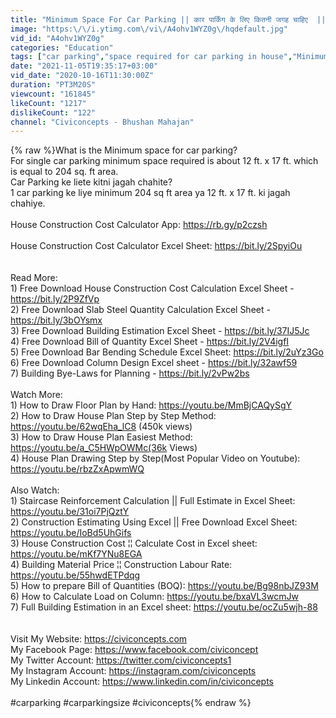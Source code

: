 ```yaml
---
title: "Minimum Space For Car Parking || कार पार्किंग के लिए कितनी जगह चाहिए  || Car Parking Area"
image: "https:\/\/i.ytimg.com\/vi\/A4ohv1WYZ0g\/hqdefault.jpg"
vid_id: "A4ohv1WYZ0g"
categories: "Education"
tags: ["car parking","space required for car parking in house","Minimum Space For Car Parking"]
date: "2021-11-05T19:35:17+03:00"
vid_date: "2020-10-16T11:30:00Z"
duration: "PT3M20S"
viewcount: "161845"
likeCount: "1217"
dislikeCount: "122"
channel: "Civiconcepts - Bhushan Mahajan"
---
```

{% raw %}What is the Minimum space for car parking?<br />For single car parking minimum space required is about 12 ft. x 17 ft. which is equal to 204 sq. ft area.<br />Car Parking ke liete kitni jagah chahite?<br />1 car parking ke liye minimum 204 sq ft area ya 12 ft. x 17 ft. ki jagah chahiye.<br /><br />House Construction Cost Calculator App: <a rel="nofollow" target="blank" href="https://rb.gy/p2czsh">https://rb.gy/p2czsh</a><br /><br />House Construction Cost Calculator Excel Sheet: <a rel="nofollow" target="blank" href="https://bit.ly/2SpyiOu">https://bit.ly/2SpyiOu</a><br /><br /><br />Read More: <br />1) Free Download House Construction Cost Calculation Excel Sheet - <a rel="nofollow" target="blank" href="https://bit.ly/2P9ZfVp">https://bit.ly/2P9ZfVp</a><br />2)  Free Download Slab Steel Quantity Calculation Excel Sheet - <a rel="nofollow" target="blank" href="https://bit.ly/3bOYsmx">https://bit.ly/3bOYsmx</a><br />3) Free Download Building Estimation Excel Sheet - <a rel="nofollow" target="blank" href="https://bit.ly/37IJ5Jc">https://bit.ly/37IJ5Jc</a><br />4) Free Download Bill of Quantity Excel Sheet - <a rel="nofollow" target="blank" href="https://bit.ly/2V4igfI">https://bit.ly/2V4igfI</a><br />5) Free Download Bar Bending Schedule Excel Sheet: <a rel="nofollow" target="blank" href="https://bit.ly/2uYz3Go">https://bit.ly/2uYz3Go</a><br />6) Free Download Column Design Excel sheet - <a rel="nofollow" target="blank" href="https://bit.ly/32awf59">https://bit.ly/32awf59</a><br />7) Building Bye-Laws for Planning - <a rel="nofollow" target="blank" href="https://bit.ly/2vPw2bs">https://bit.ly/2vPw2bs</a><br /><br />Watch More: <br />1) How to Draw Floor Plan by Hand: <a rel="nofollow" target="blank" href="https://youtu.be/MmBjCAQySgY">https://youtu.be/MmBjCAQySgY</a><br />2) How to Draw House Plan Step by Step Method: <a rel="nofollow" target="blank" href="https://youtu.be/62wqEha_lC8">https://youtu.be/62wqEha_lC8</a> (450k views)<br />3) How to Draw House Plan Easiest Method: <a rel="nofollow" target="blank" href="https://youtu.be/a_C5HWpOWMc(36k">https://youtu.be/a_C5HWpOWMc(36k</a> Views)<br />4) House Plan Drawing Step by Step(Most Popular Video on Youtube): <a rel="nofollow" target="blank" href="https://youtu.be/rbzZxApwmWQ">https://youtu.be/rbzZxApwmWQ</a><br /><br />Also Watch:<br />1) Staircase Reinforcement Calculation || Full Estimate in Excel Sheet: <a rel="nofollow" target="blank" href="https://youtu.be/31oi7PjQztY">https://youtu.be/31oi7PjQztY</a><br />2) Construction Estimating Using Excel || Free Download Excel Sheet: <a rel="nofollow" target="blank" href="https://youtu.be/IoBd5UhGifs">https://youtu.be/IoBd5UhGifs</a><br />3) House Construction Cost ¦¦ Calculate Cost in Excel sheet: <a rel="nofollow" target="blank" href="https://youtu.be/mKf7YNu8EGA">https://youtu.be/mKf7YNu8EGA</a><br />4) Building Material Price ¦¦ Construction Labour Rate: <a rel="nofollow" target="blank" href="https://youtu.be/55hwdETPdqg">https://youtu.be/55hwdETPdqg</a><br />5) How to prepare Bill of Quantities (BOQ): <a rel="nofollow" target="blank" href="https://youtu.be/Bg98nbJZ93M">https://youtu.be/Bg98nbJZ93M</a><br />6) How to Calculate Load on Column: <a rel="nofollow" target="blank" href="https://youtu.be/bxaVL3wcmJw">https://youtu.be/bxaVL3wcmJw</a><br />7) Full Building Estimation in an Excel sheet: <a rel="nofollow" target="blank" href="https://youtu.be/ocZu5wjh-88">https://youtu.be/ocZu5wjh-88</a><br /><br /><br />Visit My Website: <a rel="nofollow" target="blank" href="https://civiconcepts.com">https://civiconcepts.com</a><br />My Facebook Page: <a rel="nofollow" target="blank" href="https://www.facebook.com/civiconcept">https://www.facebook.com/civiconcept</a><br />My Twitter Account: <a rel="nofollow" target="blank" href="https://twitter.com/civiconcepts1">https://twitter.com/civiconcepts1</a><br />My Instagram Account: <a rel="nofollow" target="blank" href="https://instagram.com/civiconcepts">https://instagram.com/civiconcepts</a><br />My Linkedin Account: <a rel="nofollow" target="blank" href="https://www.linkedin.com/in/civiconcepts">https://www.linkedin.com/in/civiconcepts</a><br /><br />#carparking #carparkingsize #civiconcepts{% endraw %}
